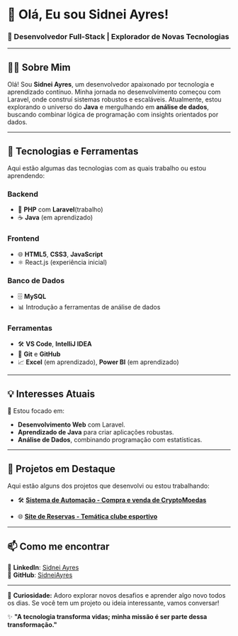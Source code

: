 # 👋 Olá, Eu sou **Sidnei Ayres**!

### 🚀 Desenvolvedor Full-Stack | Explorador de Novas Tecnologias

---

## 🧑‍💻 Sobre Mim
Olá! Sou **Sidnei Ayres**, um desenvolvedor apaixonado por tecnologia e aprendizado contínuo. Minha jornada no desenvolvimento começou com Laravel, onde construí sistemas robustos e escaláveis. Atualmente, estou explorando o universo do **Java** e mergulhando em **análise de dados**, buscando combinar lógica de programação com insights orientados por dados.

---

## 🔧 Tecnologias e Ferramentas
Aqui estão algumas das tecnologias com as quais trabalho ou estou aprendendo:

### **Backend**
- 🐘 **PHP** com **Laravel**(trabalho)
- ☕ **Java** (em aprendizado)

### **Frontend**
- 🌐 **HTML5**, **CSS3**, **JavaScript**
- ⚛️ React.js (experiência inicial)

### **Banco de Dados**
- 🗄️ **MySQL**
- 📊 Introdução a ferramentas de análise de dados

### **Ferramentas**
- 🛠️ **VS Code**, **IntelliJ IDEA**
- 🐙 **Git** e **GitHub**
- 📈 **Excel** (em aprendizado), **Power BI** (em aprendizado)

---

## 💡 Interesses Atuais
🎯 Estou focado em:  
- **Desenvolvimento Web** com Laravel.  
- **Aprendizado de Java** para criar aplicações robustas.  
- **Análise de Dados**, combinando programação com estatísticas.

---

## 🌟 Projetos em Destaque
Aqui estão alguns dos projetos que desenvolvi ou estou trabalhando:

- 🛠️ **[Sistema de Automação - Compra e venda de CryptoMoedas](https://github.com/ssayres/CryptoBot.git)**  
  

- 🌐 **[Site de Reservas - Temática clube esportivo](https://github.com/ssayres/ReservasClube.git)**  

---


## 📫 Como me encontrar
💼 **LinkedIn**: [Sidnei Ayres](https://www.linkedin.com/in/https://www.linkedin.com/in/sidnei-ayres-8a5806140/?originalSubdomain=br/)  
🐙 **GitHub**: [SidneiAyres](https://github.com/ssayres)  

---

💬 **Curiosidade:** Adoro explorar novos desafios e aprender algo novo todos os dias. Se você tem um projeto ou ideia interessante, vamos conversar!

✨ **"A tecnologia transforma vidas; minha missão é ser parte dessa transformação."**
